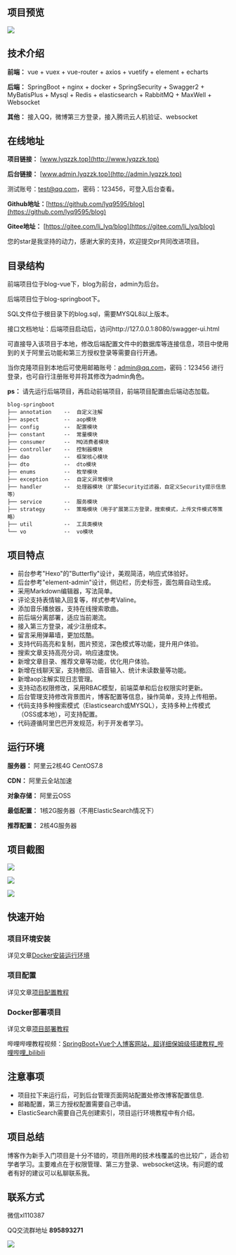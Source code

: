 ## 项目预览

![](https://lyqblog.oss-cn-beijing.aliyuncs.com/1712657632324.png)


## 技术介绍

**前端：** vue + vuex + vue-router + axios + vuetify + element + echarts

**后端：** SpringBoot + nginx + docker + SpringSecurity + Swagger2 + MyBatisPlus + Mysql + Redis + elasticsearch + RabbitMQ + MaxWell + Websocket

**其他：** 接入QQ，微博第三方登录，接入腾讯云人机验证、websocket

## 在线地址

**项目链接：** [www.lyqzzk.top](http://www.lyqzzk.top)

**后台链接：** [www.admin.lyqzzk.top](http://admin.lyqzzk.top)

测试账号：test@qq.com，密码：123456，可登入后台查看。

**Github地址：**[https://github.com/lyq9595/blog](https://github.com/lyq9595/blog)

**Gitee地址：** [https://gitee.com/li_lyq/blog](https://gitee.com/li_lyq/blog)

您的star是我坚持的动力，感谢大家的支持，欢迎提交pr共同改进项目。

## 目录结构

前端项目位于blog-vue下，blog为前台，admin为后台。

后端项目位于blog-springboot下。

SQL文件位于根目录下的blog.sql，需要MYSQL8以上版本。

接口文档地址：后端项目启动后，访问http://127.0.0.1:8080/swagger-ui.html

可直接导入该项目于本地，修改后端配置文件中的数据库等连接信息，项目中使用到的关于阿里云功能和第三方授权登录等需要自行开通。

当你克隆项目到本地后可使用邮箱账号：admin@qq.com，密码：123456 进行登录，也可自行注册账号并将其修改为admin角色。

**ps：** 请先运行后端项目，再启动前端项目，前端项目配置由后端动态加载。

```
blog-springboot
├── annotation    --  自定义注解
├── aspect        --  aop模块
├── config        --  配置模块
├── constant      --  常量模块
├── consumer      --  MQ消费者模块
├── controller    --  控制器模块
├── dao           --  框架核心模块
├── dto           --  dto模块
├── enums         --  枚举模块
├── exception     --  自定义异常模块
├── handler       --  处理器模块（扩展Security过滤器，自定义Security提示信息等）
├── service       --  服务模块
├── strategy      --  策略模块（用于扩展第三方登录，搜索模式，上传文件模式等策略）
├── util          --  工具类模块
└── vo            --  vo模块
```

## 项目特点

- 前台参考"Hexo"的"Butterfly"设计，美观简洁，响应式体验好。
- 后台参考"element-admin"设计，侧边栏，历史标签，面包屑自动生成。
- 采用Markdown编辑器，写法简单。
- 评论支持表情输入回复等，样式参考Valine。
- 添加音乐播放器，支持在线搜索歌曲。
- 前后端分离部署，适应当前潮流。
- 接入第三方登录，减少注册成本。
- 留言采用弹幕墙，更加炫酷。
- 支持代码高亮和复制，图片预览，深色模式等功能，提升用户体验。
- 搜索文章支持高亮分词，响应速度快。
- 新增文章目录、推荐文章等功能，优化用户体验。
- 新增在线聊天室，支持撤回、语音输入、统计未读数量等功能。
- 新增aop注解实现日志管理。  
- 支持动态权限修改，采用RBAC模型，前端菜单和后台权限实时更新。
- 后台管理支持修改背景图片，博客配置等信息，操作简单，支持上传相册。
- 代码支持多种搜索模式（Elasticsearch或MYSQL），支持多种上传模式（OSS或本地），可支持配置。
- 代码遵循阿里巴巴开发规范，利于开发者学习。



## 运行环境

**服务器：** 阿里云2核4G CentOS7.8

**CDN：** 阿里云全站加速

**对象存储：** 阿里云OSS

**最低配置：** 1核2G服务器（不用ElasticSearch情况下）

**推荐配置：** 2核4G服务器

## 项目截图

![](https://lyqblog.oss-cn-beijing.aliyuncs.com/1712657632324.png)



![](https://lyqblog.oss-cn-beijing.aliyuncs.com/1712656470284.png)

![](https://lyqblog.oss-cn-beijing.aliyuncs.com/1712655907667.png)

## 快速开始

### 项目环境安装

详见文章[Docker安装运行环境](http://lyqzzk.top/articles/82)

### 项目配置

详见文章[项目配置教程](http://lyqzzk.top/articles/83)

### Docker部署项目

详见文章[项目部署教程](http://lyqzzk.top/articles/84)

哔哩哔哩教程视频：[SpringBoot+Vue个人博客网站，超详细保姆级搭建教程_哔哩哔哩_bilibili](https://www.bilibili.com/video/BV1sZ421v7mi/)

## 注意事项

- 项目拉下来运行后，可到后台管理页面网站配置处修改博客配置信息.
- 邮箱配置，第三方授权配置需要自己申请。
- ElasticSearch需要自己先创建索引，项目运行环境教程中有介绍。

## 项目总结

博客作为新手入门项目是十分不错的，项目所用的技术栈覆盖的也比较广，适合初学者学习。主要难点在于权限管理、第三方登录、websocket这块。有问题的或者有好的建议可以私聊联系我。



## 联系方式

微信xl110387

QQ交流群地址 **895893271**

![](https://lyqblog.oss-cn-beijing.aliyuncs.com/QQ%E6%88%AA%E5%9B%BE20240413181547.png)





